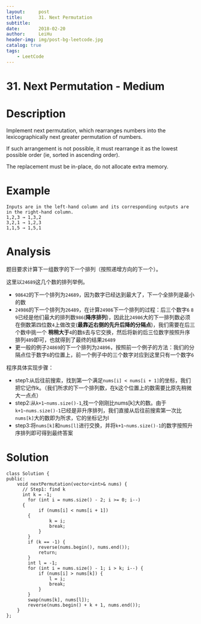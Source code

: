 ```yaml
---
layout:     post
title:      31. Next Permutation
subtitle:   
date:       2018-02-20
author:     LeiHu
header-img: img/post-bg-leetcode.jpg
catalog: true
tags:
    - LeetCode
---
```

# 31. Next Permutation - Medium

# Description
Implement next permutation, which rearranges numbers into the lexicographically next greater permutation of numbers.

If such arrangement is not possible, it must rearrange it as the lowest possible order (ie, sorted in ascending order).

The replacement must be in-place, do not allocate extra memory.

# Example
```
Inputs are in the left-hand column and its corresponding outputs are in the right-hand column.
1,2,3 → 1,3,2
3,2,1 → 1,2,3
1,1,5 → 1,5,1
```

# Analysis
题目要求计算下一组数字的下一个排列（按照递增方向的下一个）。

这里以`24689`这几个数的排列举例。
- `98642`的下一个排列为`24689`，因为数字已经达到最大了，下一个全排列是最小的数
- `24986`的下一个排列为`26489`，在计算`24986`下一个排列的过程：后三个数字`6` `8` `9`已经是他们最大的排列数`986`(**降序排列**)，因此比`24986`大的下一排列数必须在倒数第四位数`4`上做改变(**最靠近右侧的先升后降的分隔点**)，我们需要在后三个数中挑一个 **稍稍大于**`4`的数`6`去与它交换，然后将新的后三位数字按照升序排列`489`即可，也就得到了最终的结果`26489`
- 更一般的例子`24869`的下一个排列为`24896`，按照前一个例子的方法：我们的分隔点位于数字`6`的位置上，前一个例子中的三个数字对应到这里只有一个数字`6`

程序具体实现步骤：
- step1:从后往前搜索，找到第一个满足`nums[i] < nums[i + 1]`的坐标，我们把它记作k。（我们所求的下一个排列数，在k这个位置上的数需要比原先稍微大一点点）
- step2:从`k+1~nums.size()-1`,找一个刚刚比nums[k]大的数。由于`k+1~nums.size()-1`已经是非升序排列，我们直接从后往前搜索第一次比`nums[k]`大的数即为所求，它的坐标记为l
- step3:将`nums[k]`和`nums[l]`进行交换，并将`k+1~nums.size()-1`的数字按照升序排列即可得到最终答案

# Solution
```
class Solution {
public:
    void nextPermutation(vector<int>& nums) {
      // Step1: find k
      int k = -1;
    	for (int i = nums.size() - 2; i >= 0; i--)
      {
    		if (nums[i] < nums[i + 1])
        {
    			k = i;
    			break;
    		}
    	}
    	if (k == -1) {
    	    reverse(nums.begin(), nums.end());
    	    return;
    	}
    	int l = -1;
    	for (int i = nums.size() - 1; i > k; i--) {
    		if (nums[i] > nums[k]) {
    			l = i;
    			break;
    		}
    	}
    	swap(nums[k], nums[l]);
    	reverse(nums.begin() + k + 1, nums.end());
    }
};
```
